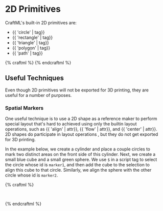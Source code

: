 # 2D Primitives

CraftML's built-in 2D primitives are:
* {{ 'circle' | tag}}
* {{ 'rectangle' | tag}}
* {{ 'triangle' | tag}}
* {{ 'polygon' | tag}}
* {{ 'path' | tag}}

{% craftml %}
<row spacing="5">
  <circle/>
  <rectangle/>
  <triangle/>
  <polygon points="0,0 10,0 10,10 5,15 0,10"/>
  <path d="M10 10 h 10 v 15 z"/>
</row>
{% endcraftml %}


## Useful Techniques

Even though 2D primitives will not be exported for 3D printing, they are useful
for a number of purposes.

### Spatial Markers

One useful technique is to use a 2D shape as a reference maker to perform
special layout that's hard to achieved using only the builtin layout operations,
such as {{ 'align' | attr}}, {{ 'flow' | attr}}, and {{ 'center' | attr}}.
2D shapes do participate in layout operations , but they do not get exported for 3D printing.

In the example below, we create a cylinder and place a couple circles to mark two distinct
areas on the front side of this cylinder. Next, we create a small blue cube and
a small green sphere. We use `$` in a script tag to select the circle whose id
is `marker1`, and then
add the cube to the selection to align this cube to that circle. Similarly, we
align the sphere with the other circle whose id is `marker2`.


{% craftml %}
<g>
  <cylinder height="20"
    style="opacity:0.9; color: yellow"/>

  <!-- define two circles as markers -->
  <circle t="rotate x 90; position 0 8 9"
    id="marker1"
    style="color: red"/>
  <circle t="rotate x 90; position 0 8 2"
    id="marker2"
    style="color: red"/>    
</g>

<cube t="scale 0.5" color="blue"/>
<sphere t="scale 0.5" color="green"/>

<script>
  // join the cube with #marker1
  $('circle#marker1').add('cube')
    .l('join y')

  // join the sphere with #marker2  
  $('circle#marker2').add('sphere')
    .l('join y')    
</script>
{% endcraftml %}
